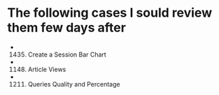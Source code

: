 # The following cases I sould review them few days after

- 1435. Create a Session Bar Chart
- 1148. Article Views 
- 1211. Queries Quality and Percentage